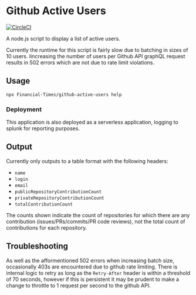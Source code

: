 # Github Active Users

[![CircleCI](https://circleci.com/gh/Financial-Times/github-active-users.svg?style=shield&circle-token=74e8df5e1522549733fcb7e999e1869e12fb2c30)](https://circleci.com/gh/Financial-Times/github-active-users)

A node.js script to display a list of active users.

Currently the runtime for this script is fairly slow due to batching in sizes of 10 users. Iincreasing the number of users per Github API graphQL request results in 502 errors which are not due to rate limit violations.

## Usage

```shell
npx Financial-Times/github-active-users help
```

### Deployment

This application is also deployed as a serverless application, logging to splunk for reporting purposes.

## Output

Currently only outputs to a table format with the following headers:

-   `name`
-   `login`
-   `email`
-   `publicRepositoryContributionCount`
-   `privateRepositoryContributionCount`
-   `totalContributionCount`

The counts shown indicate the count of repositories for which there are any contribution (issues/PRs/commits/PR code reviews), not the total count of contributions for each repository.

## Troubleshooting

As well as the afformentioned 502 errors when increasing batch size, occasionally 403s are encountered due to github rate limiting. There is internal logic to retry as long as the `Retry-After` header is within a threshold of 70 seconds, however if this is persistent it may be prudent to make a change to throttle to 1 request per second to the github API.
